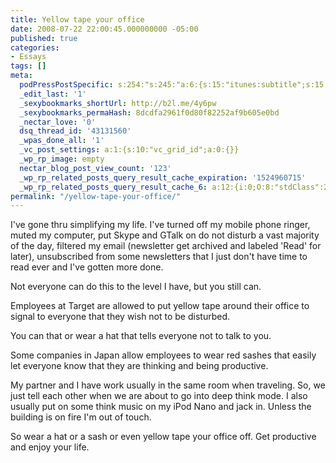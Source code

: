 ```yaml
---
title: Yellow tape your office
date: 2008-07-22 22:00:45.000000000 -05:00
published: true
categories:
- Essays
tags: []
meta:
  podPressPostSpecific: s:254:"s:245:"a:6:{s:15:"itunes:subtitle";s:15:"##PostExcerpt##";s:14:"itunes:summary";s:15:"##PostExcerpt##";s:15:"itunes:keywords";s:17:"##WordPressCats##";s:13:"itunes:author";s:10:"##Global##";s:15:"itunes:explicit";s:2:"No";s:12:"itunes:block";s:2:"No";}";";
  _edit_last: '1'
  _sexybookmarks_shortUrl: http://b2l.me/4y6pw
  _sexybookmarks_permaHash: 8dcdfa2961f0d80f82252af9b605e0bd
  _nectar_love: '0'
  dsq_thread_id: '43131560'
  _wpas_done_all: '1'
  _vc_post_settings: a:1:{s:10:"vc_grid_id";a:0:{}}
  _wp_rp_image: empty
  nectar_blog_post_view_count: '123'
  _wp_rp_related_posts_query_result_cache_expiration: '1524960715'
  _wp_rp_related_posts_query_result_cache_6: a:12:{i:0;O:8:"stdClass":2:{s:7:"post_id";s:3:"747";s:5:"score";s:17:"52.15556673232547";}i:1;O:8:"stdClass":2:{s:7:"post_id";s:4:"1347";s:5:"score";s:17:"46.99071875614637";}i:2;O:8:"stdClass":2:{s:7:"post_id";s:4:"2074";s:5:"score";s:17:"44.55338384288374";}i:3;O:8:"stdClass":2:{s:7:"post_id";s:3:"704";s:5:"score";s:17:"39.25945882444346";}i:4;O:8:"stdClass":2:{s:7:"post_id";s:4:"8086";s:5:"score";s:18:"35.800472663648854";}i:5;O:8:"stdClass":2:{s:7:"post_id";s:4:"4580";s:5:"score";s:18:"35.800472663648854";}i:6;O:8:"stdClass":2:{s:7:"post_id";s:4:"2861";s:5:"score";s:18:"35.800472663648854";}i:7;O:8:"stdClass":2:{s:7:"post_id";s:4:"1423";s:5:"score";s:18:"35.800472663648854";}i:8;O:8:"stdClass":2:{s:7:"post_id";s:3:"850";s:5:"score";s:18:"35.800472663648854";}i:9;O:8:"stdClass":2:{s:7:"post_id";s:3:"741";s:5:"score";s:18:"35.800472663648854";}i:10;O:8:"stdClass":2:{s:7:"post_id";s:3:"725";s:5:"score";s:18:"35.800472663648854";}i:11;O:8:"stdClass":2:{s:7:"post_id";s:3:"722";s:5:"score";s:18:"35.800472663648854";}}
permalink: "/yellow-tape-your-office/"
---
```

<p>I've gone thru simplifying my life.  I've turned off my mobile phone ringer, muted my computer, put Skype and GTalk on do not disturb a vast majority of the day, filtered my email (newsletter get archived and labeled 'Read' for later), unsubscribed from some newsletters that I just don't have time to read ever and I've gotten more done.</p>
<p>Not everyone can do this to the level I have, but you still can.</p>
<p>Employees at Target are allowed to put yellow tape around their office to signal to everyone that they wish not to be disturbed.</p>
<p>You can that or wear a hat that tells everyone not to talk to you.</p>
<p>Some companies in Japan allow employees to wear red sashes that easily let everyone know that they are thinking and being productive.</p>
<p>My partner and I have work usually in the same room when traveling. So, we just tell each other when we are about to go into deep think mode.  I also usually put on some think music on my iPod Nano and jack in.  Unless the building is on fire I'm out of touch.</p>
<p>So wear a hat or a sash or even yellow tape your office off.  Get productive and enjoy your life.</p>
